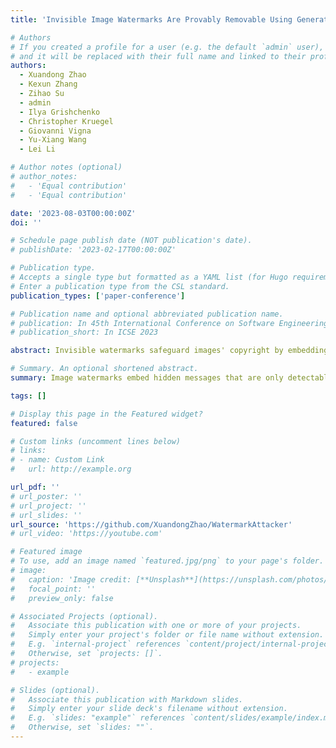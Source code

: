 ```yaml
---
title: 'Invisible Image Watermarks Are Provably Removable Using Generative AI'

# Authors
# If you created a profile for a user (e.g. the default `admin` user), write the username (folder name) here
# and it will be replaced with their full name and linked to their profile.
authors:
  - Xuandong Zhao
  - Kexun Zhang
  - Zihao Su
  - admin
  - Ilya Grishchenko
  - Christopher Kruegel
  - Giovanni Vigna
  - Yu-Xiang Wang
  - Lei Li

# Author notes (optional)
# author_notes:
#   - 'Equal contribution'
#   - 'Equal contribution'

date: '2023-08-03T00:00:00Z'
doi: ''

# Schedule page publish date (NOT publication's date).
# publishDate: '2023-02-17T00:00:00Z'

# Publication type.
# Accepts a single type but formatted as a YAML list (for Hugo requirements).
# Enter a publication type from the CSL standard.
publication_types: ['paper-conference']

# Publication name and optional abbreviated publication name.
# publication: In 45th International Conference on Software Engineering (ICSE)
# publication_short: In ICSE 2023

abstract: Invisible watermarks safeguard images' copyright by embedding hidden messages only detectable by owners. They also prevent people from misusing images, especially those generated by AI models. We propose a family of regeneration attacks to remove these invisible watermarks. The proposed attack method first adds random noise to an image to destroy the watermark and then reconstructs the image. This approach is flexible and can be instantiated with many existing image-denoising algorithms and pre-trained generative models such as diffusion models. Through formal proofs and empirical results, we show that all invisible watermarks are vulnerable to the proposed attack. For a particularly resilient watermark, RivaGAN, regeneration attacks remove 93-99% of the invisible watermarks while the baseline attacks remove no more than 3%. However, if we do not require the watermarked image to look the same as the original one, watermarks that keep the image semantically similar can be an alternative defense against our attack. Our finding underscores the need for a shift in research/industry emphasis from invisible watermarks to semantically similar ones. Code is available at https://github.com/XuandongZhao/WatermarkAttacker.

# Summary. An optional shortened abstract.
summary: Image watermarks embed hidden messages that are only detectable by the owners, preventing misuse of images, especially those generated by AI models. In this paper we introduce a family of regeneration attacks to remove these invisible watermarks. By adding random noise to an image and then reconstructing it, this approach effectively eliminates watermarks. The study highlights the vulnerability of all invisible watermarks to this proposed attack, emphasizing the need for a shift toward semantically similar watermarking methods.

tags: []

# Display this page in the Featured widget?
featured: false

# Custom links (uncomment lines below)
# links:
# - name: Custom Link
#   url: http://example.org

url_pdf: ''
# url_poster: ''
# url_project: ''
# url_slides: ''
url_source: 'https://github.com/XuandongZhao/WatermarkAttacker'
# url_video: 'https://youtube.com'

# Featured image
# To use, add an image named `featured.jpg/png` to your page's folder.
# image:
#   caption: 'Image credit: [**Unsplash**](https://unsplash.com/photos/pLCdAaMFLTE)'
#   focal_point: ''
#   preview_only: false

# Associated Projects (optional).
#   Associate this publication with one or more of your projects.
#   Simply enter your project's folder or file name without extension.
#   E.g. `internal-project` references `content/project/internal-project/index.md`.
#   Otherwise, set `projects: []`.
# projects:
#   - example

# Slides (optional).
#   Associate this publication with Markdown slides.
#   Simply enter your slide deck's filename without extension.
#   E.g. `slides: "example"` references `content/slides/example/index.md`.
#   Otherwise, set `slides: ""`.
---
```

